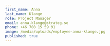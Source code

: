 ```yaml
---
first_name: Anna
last_name: Klange
role: Project Manager
email: anna.klange@strateg.se
phone: +46 708 15 59 91
image: /media/uploads/employee-anna-klange.jpg
published: true
---
```

